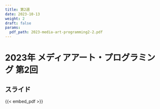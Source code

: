 ```yaml
---
title: 第2週
date: 2023-10-13
weight: 2
draft: false
params:
  pdf_path: 2023-media-art-programming2-2.pdf
---
```


# 2023年 メディアアート・プログラミング 第2回

## スライド

{{< embed_pdf >}}

